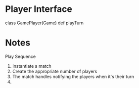 # Player Interface

class GamePlayer(Game)
def playTurn

# Notes
    
Play Sequence

1. Instantiate a match
2. Create the appropriate number of players
3. The match handles notifying the players when it's their turn
4. 
